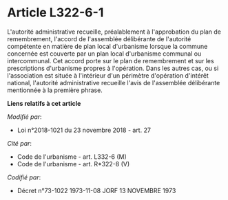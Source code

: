 # Article L322-6-1

L'autorité administrative recueille, préalablement à l'approbation du plan de remembrement, l'accord de l'assemblée
délibérante de l'autorité compétente en matière de plan local d'urbanisme lorsque la commune concernée est couverte par un
plan local d'urbanisme communal ou intercommunal. Cet accord porte sur le plan de remembrement et sur les prescriptions
d'urbanisme propres à l'opération. Dans les autres cas, ou si l'association est située à l'intérieur d'un périmètre
d'opération d'intérêt national, l'autorité administrative recueille l'avis de l'assemblée délibérante mentionnée à la
première phrase.

**Liens relatifs à cet article**

_Modifié par_:

  - Loi n°2018-1021 du 23 novembre 2018 - art. 27

_Cité par_:

  - Code de l'urbanisme - art. L332-6 (M)
  - Code de l'urbanisme - art. R*322-8 (V)

_Codifié par_:

  - Décret n°73-1022 1973-11-08 JORF 13 NOVEMBRE 1973

